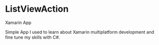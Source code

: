 # ListViewAction
Xamarin App

Simple App I used to learn about Xamarin multiplatform development and fine tune my skills with C#.
